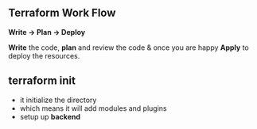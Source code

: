 ## Terraform Work Flow

**Write -> Plan -> Deploy**

**Write** the code, **plan** and review the code & once you are happy **Apply** to deploy the resources.


## terraform init

- it initialize the directory
- which means it will add modules and plugins 
- setup up **backend**

